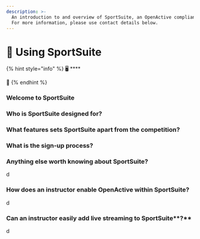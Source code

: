 ```yaml
---
description: >-
  An introduction to and overview of SportSuite, an OpenActive compliant system.
  For more information, please use contact details below.
---
```


# 💫 Using SportSuite

{% hint style="info" %}
🖥 ****

**📨** 
{% endhint %}

### Welcome to SportSuite



### Who is SportSuite designed for?



### What features sets SportSuite apart from the competition?



### What is the sign-up process?



### Anything else worth knowing about SportSuite?

d

### How does an instructor enable OpenActive within SportSuite?

d

### **Can an instructor easily add live streaming to** SportSuite**?**

d

